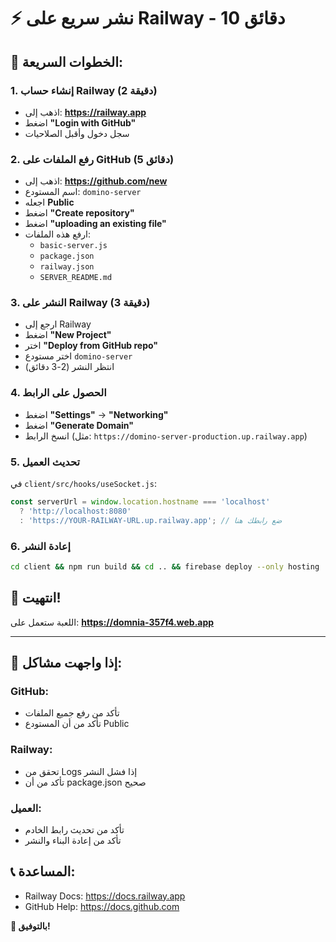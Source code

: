 # ⚡ نشر سريع على Railway - 10 دقائق

## 🎯 الخطوات السريعة:

### 1. إنشاء حساب Railway (2 دقيقة)
- اذهب إلى: **https://railway.app**
- اضغط **"Login with GitHub"**
- سجل دخول وأقبل الصلاحيات

### 2. رفع الملفات على GitHub (5 دقائق)
- اذهب إلى: **https://github.com/new**
- اسم المستودع: `domino-server`
- اجعله **Public**
- اضغط **"Create repository"**
- اضغط **"uploading an existing file"**
- ارفع هذه الملفات:
  - `basic-server.js`
  - `package.json`
  - `railway.json`
  - `SERVER_README.md`

### 3. النشر على Railway (3 دقيقة)
- ارجع إلى Railway
- اضغط **"New Project"**
- اختر **"Deploy from GitHub repo"**
- اختر مستودع `domino-server`
- انتظر النشر (2-3 دقائق)

### 4. الحصول على الرابط
- اضغط **"Settings"** → **"Networking"**
- اضغط **"Generate Domain"**
- انسخ الرابط (مثل: `https://domino-server-production.up.railway.app`)

### 5. تحديث العميل
في `client/src/hooks/useSocket.js`:
```javascript
const serverUrl = window.location.hostname === 'localhost' 
  ? 'http://localhost:8080'
  : 'https://YOUR-RAILWAY-URL.up.railway.app'; // ضع رابطك هنا
```

### 6. إعادة النشر
```bash
cd client && npm run build && cd .. && firebase deploy --only hosting
```

## 🎉 انتهيت!

اللعبة ستعمل على: **https://domnia-357f4.web.app**

---

## 🔧 إذا واجهت مشاكل:

### GitHub:
- تأكد من رفع جميع الملفات
- تأكد من أن المستودع Public

### Railway:
- تحقق من Logs إذا فشل النشر
- تأكد من أن package.json صحيح

### العميل:
- تأكد من تحديث رابط الخادم
- تأكد من إعادة البناء والنشر

## 📞 المساعدة:
- Railway Docs: https://docs.railway.app
- GitHub Help: https://docs.github.com

**🚀 بالتوفيق!**
